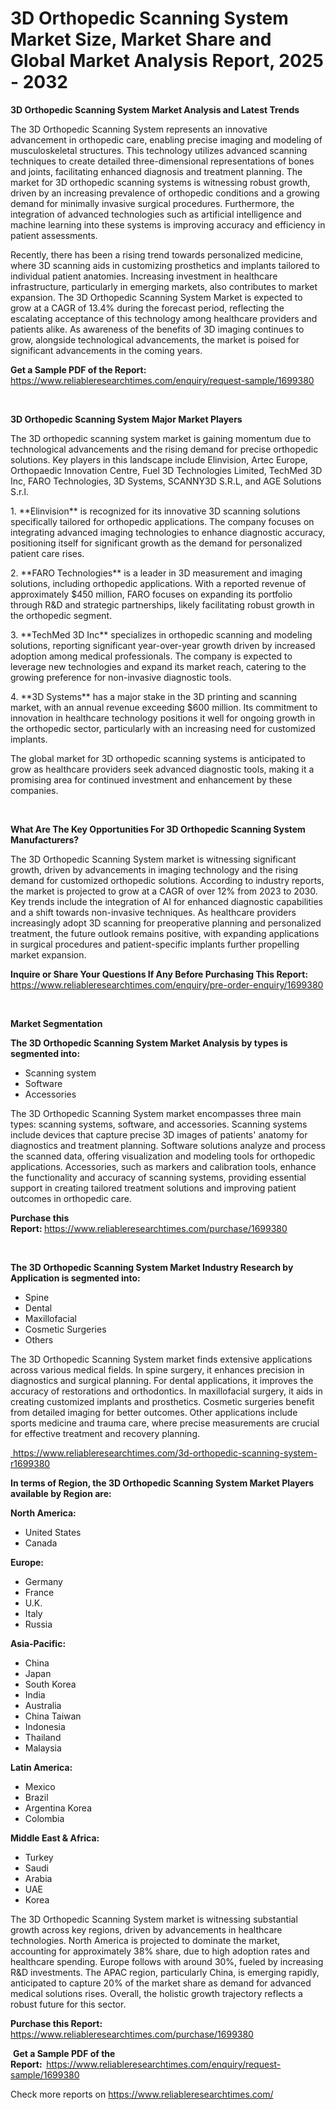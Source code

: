 <p><h1>3D Orthopedic Scanning System Market Size, Market Share and Global Market Analysis Report, 2025 - 2032</h1></p><p><strong>3D Orthopedic Scanning System Market Analysis and Latest Trends</strong></p>
<p><p>The 3D Orthopedic Scanning System represents an innovative advancement in orthopedic care, enabling precise imaging and modeling of musculoskeletal structures. This technology utilizes advanced scanning techniques to create detailed three-dimensional representations of bones and joints, facilitating enhanced diagnosis and treatment planning. The market for 3D orthopedic scanning systems is witnessing robust growth, driven by an increasing prevalence of orthopedic conditions and a growing demand for minimally invasive surgical procedures. Furthermore, the integration of advanced technologies such as artificial intelligence and machine learning into these systems is improving accuracy and efficiency in patient assessments.</p><p>Recently, there has been a rising trend towards personalized medicine, where 3D scanning aids in customizing prosthetics and implants tailored to individual patient anatomies. Increasing investment in healthcare infrastructure, particularly in emerging markets, also contributes to market expansion. The 3D Orthopedic Scanning System Market is expected to grow at a CAGR of 13.4% during the forecast period, reflecting the escalating acceptance of this technology among healthcare providers and patients alike. As awareness of the benefits of 3D imaging continues to grow, alongside technological advancements, the market is poised for significant advancements in the coming years.</p></p>
<p><strong>Get a Sample PDF of the Report:&nbsp;</strong> <a href="https://www.reliableresearchtimes.com/enquiry/request-sample/1699380?utm_campaign=2931&utm_medium=2&utm_source=Github&utm_content=ia&utm_term=27032025&utm_id=3d-orthopedic-scanning-system">https://www.reliableresearchtimes.com/enquiry/request-sample/1699380</a></p>
<p>&nbsp;</p>
<p><strong>3D Orthopedic Scanning System Major Market Players</strong></p>
<p><p>The 3D orthopedic scanning system market is gaining momentum due to technological advancements and the rising demand for precise orthopedic solutions. Key players in this landscape include Elinvision, Artec Europe, Orthopaedic Innovation Centre, Fuel 3D Technologies Limited, TechMed 3D Inc, FARO Technologies, 3D Systems, SCANNY3D S.R.L, and AGE Solutions S.r.l.</p><p>1. **Elinvision** is recognized for its innovative 3D scanning solutions specifically tailored for orthopedic applications. The company focuses on integrating advanced imaging technologies to enhance diagnostic accuracy, positioning itself for significant growth as the demand for personalized patient care rises.</p><p>2. **FARO Technologies** is a leader in 3D measurement and imaging solutions, including orthopedic applications. With a reported revenue of approximately $450 million, FARO focuses on expanding its portfolio through R&D and strategic partnerships, likely facilitating robust growth in the orthopedic segment.</p><p>3. **TechMed 3D Inc** specializes in orthopedic scanning and modeling solutions, reporting significant year-over-year growth driven by increased adoption among medical professionals. The company is expected to leverage new technologies and expand its market reach, catering to the growing preference for non-invasive diagnostic tools.</p><p>4. **3D Systems** has a major stake in the 3D printing and scanning market, with an annual revenue exceeding $600 million. Its commitment to innovation in healthcare technology positions it well for ongoing growth in the orthopedic sector, particularly with an increasing need for customized implants.</p><p>The global market for 3D orthopedic scanning systems is anticipated to grow as healthcare providers seek advanced diagnostic tools, making it a promising area for continued investment and enhancement by these companies.</p></p>
<p>&nbsp;</p>
<p><strong>What Are The Key Opportunities For 3D Orthopedic Scanning System Manufacturers?</strong></p>
<p><p>The 3D Orthopedic Scanning System market is witnessing significant growth, driven by advancements in imaging technology and the rising demand for customized orthopedic solutions. According to industry reports, the market is projected to grow at a CAGR of over 12% from 2023 to 2030. Key trends include the integration of AI for enhanced diagnostic capabilities and a shift towards non-invasive techniques. As healthcare providers increasingly adopt 3D scanning for preoperative planning and personalized treatment, the future outlook remains positive, with expanding applications in surgical procedures and patient-specific implants further propelling market expansion.</p></p>
<p><strong>Inquire or Share Your Questions If Any Before Purchasing This Report:</strong> <a href="https://www.reliableresearchtimes.com/enquiry/pre-order-enquiry/1699380?utm_campaign=2931&utm_medium=2&utm_source=Github&utm_content=ia&utm_term=27032025&utm_id=3d-orthopedic-scanning-system">https://www.reliableresearchtimes.com/enquiry/pre-order-enquiry/1699380</a></p>
<p>&nbsp;</p>
<p><strong>Market Segmentation</strong></p>
<p><strong>The 3D Orthopedic Scanning System Market Analysis by types is segmented into:</strong></p>
<p><ul><li>Scanning system</li><li>Software</li><li>Accessories</li></ul></p>
<p><p>The 3D Orthopedic Scanning System market encompasses three main types: scanning systems, software, and accessories. Scanning systems include devices that capture precise 3D images of patients' anatomy for diagnostics and treatment planning. Software solutions analyze and process the scanned data, offering visualization and modeling tools for orthopedic applications. Accessories, such as markers and calibration tools, enhance the functionality and accuracy of scanning systems, providing essential support in creating tailored treatment solutions and improving patient outcomes in orthopedic care.</p></p>
<p><strong>Purchase this Report:&nbsp;</strong><a href="https://www.reliableresearchtimes.com/purchase/1699380?utm_campaign=2931&utm_medium=2&utm_source=Github&utm_content=ia&utm_term=27032025&utm_id=3d-orthopedic-scanning-system">https://www.reliableresearchtimes.com/purchase/1699380</a></p>
<p>&nbsp;</p>
<p><strong>The 3D Orthopedic Scanning System Market Industry Research by Application is segmented into:</strong></p>
<p><ul><li>Spine</li><li>Dental</li><li>Maxillofacial</li><li>Cosmetic Surgeries</li><li>Others</li></ul></p>
<p><p>The 3D Orthopedic Scanning System market finds extensive applications across various medical fields. In spine surgery, it enhances precision in diagnostics and surgical planning. For dental applications, it improves the accuracy of restorations and orthodontics. In maxillofacial surgery, it aids in creating customized implants and prosthetics. Cosmetic surgeries benefit from detailed imaging for better outcomes. Other applications include sports medicine and trauma care, where precise measurements are crucial for effective treatment and recovery planning.</p></p>
<p><a href="https://www.reliableresearchtimes.com/3d-orthopedic-scanning-system-r1699380?utm_campaign=2931&utm_medium=2&utm_source=Github&utm_content=ia&utm_term=27032025&utm_id=3d-orthopedic-scanning-system">&nbsp;https://www.reliableresearchtimes.com/3d-orthopedic-scanning-system-r1699380</a></p>
<p><strong>In terms of Region, the 3D Orthopedic Scanning System Market Players available by Region are:</strong></p>
<p>
    <p> <strong> North America: </strong>
        <ul>
            <li>United States</li>
            <li>Canada</li>
        </ul>
        </p> 
    <p> <strong> Europe: </strong>
        <ul>
            <li>Germany</li>
            <li>France</li>
            <li>U.K.</li>
            <li>Italy</li>
            <li>Russia</li>
        </ul>
        </p> 
    <p> <strong> Asia-Pacific: </strong>
        <ul>
            <li>China</li>
            <li>Japan</li>
            <li>South Korea</li>
            <li>India</li>
            <li>Australia</li>
            <li>China Taiwan</li>
            <li>Indonesia</li>
            <li>Thailand</li>
            <li>Malaysia</li>
        </ul>
        </p> 
    <p> <strong> Latin America: </strong>
        <ul>
            <li>Mexico</li>
            <li>Brazil</li>
            <li>Argentina Korea</li>
            <li>Colombia</li>
        </ul>
        </p> 
    <p> <strong> Middle East & Africa: </strong>
        <ul>
            <li>Turkey</li>
            <li>Saudi</li>
            <li>Arabia</li>
            <li>UAE</li>
            <li>Korea</li>
        </ul>
    </p>
    </p>
<p><p>The 3D Orthopedic Scanning System market is witnessing substantial growth across key regions, driven by advancements in healthcare technologies. North America is projected to dominate the market, accounting for approximately 38% share, due to high adoption rates and healthcare spending. Europe follows with around 30%, fueled by increasing R&D investments. The APAC region, particularly China, is emerging rapidly, anticipated to capture 20% of the market share as demand for advanced medical solutions rises. Overall, the holistic growth trajectory reflects a robust future for this sector.</p></p>
<p><strong>Purchase this Report: </strong><a href="https://www.reliableresearchtimes.com/purchase/1699380?utm_campaign=2931&utm_medium=2&utm_source=Github&utm_content=ia&utm_term=27032025&utm_id=3d-orthopedic-scanning-system">https://www.reliableresearchtimes.com/purchase/1699380</a></p>
<p>&nbsp;<strong>Get a Sample PDF of the Report:&nbsp;&nbsp;</strong><a href="https://www.reliableresearchtimes.com/enquiry/request-sample/1699380?utm_campaign=2931&utm_medium=2&utm_source=Github&utm_content=ia&utm_term=27032025&utm_id=3d-orthopedic-scanning-system">https://www.reliableresearchtimes.com/enquiry/request-sample/1699380</a></p>
<p><strong></strong></p>
<p>Check more reports on <a href="https://www.reliableresearchtimes.com/?utm_campaign=2931&utm_medium=2&utm_source=Github&utm_content=ia&utm_term=27032025&utm_id=3d-orthopedic-scanning-system">https://www.reliableresearchtimes.com/</a></p>
